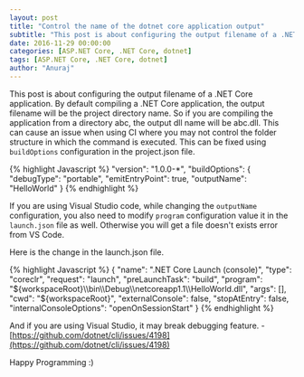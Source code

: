 ```yaml
---
layout: post
title: "Control the name of the dotnet core application output"
subtitle: "This post is about configuring the output filename of a .NET Core application. By default compiling a .NET Core application, the output filename will be the project directory name."
date: 2016-11-29 00:00:00
categories: [ASP.NET Core, .NET Core, dotnet]
tags: [ASP.NET Core, .NET Core, dotnet]
author: "Anuraj"
---
```

This post is about configuring the output filename of a .NET Core application. By default compiling a .NET Core application, the output filename will be the project directory name. So if you are compiling the application from a directory abc, the output dll name will be abc.dll. This can cause an issue when using CI where you may not control the folder structure in which the command is executed. This can be fixed using `buildOptions` configuration in the project.json file.

{% highlight Javascript %}
"version": "1.0.0-*",
"buildOptions": {
  "debugType": "portable",
  "emitEntryPoint": true,
  "outputName": "HelloWorld"
}
{% endhighlight %}

If you are using Visual Studio code, while changing the `outputName` configuration, you also need to modify `program` configuration value it in the `launch.json` file as well. Otherwise you will get a file doesn't exists error from VS Code.

Here is the change in the launch.json file.

{% highlight Javascript %}
{
    "name": ".NET Core Launch (console)",
    "type": "coreclr",
    "request": "launch",
    "preLaunchTask": "build",
    "program": "${workspaceRoot}\\bin\\Debug\\netcoreapp1.1\\HelloWorld.dll",
    "args": [],
    "cwd": "${workspaceRoot}",
    "externalConsole": false,
    "stopAtEntry": false,
    "internalConsoleOptions": "openOnSessionStart"
}
{% endhighlight %}

And if you are using Visual Studio, it may break debugging feature. - [https://github.com/dotnet/cli/issues/4198](https://github.com/dotnet/cli/issues/4198)

Happy Programming :)